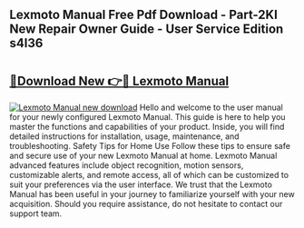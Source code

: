 ## Lexmoto Manual Free Pdf Download - Part-2KI New Repair Owner Guide - User Service Edition s4l36

# <h2><a href="http://bc98747.oget.top/?id=Lexmoto+Manual">🔗Download New 👉🔴 Lexmoto Manual</a></h2>

[![Lexmoto Manual new download](https://i.imgur.com/5g1atiW.png)](http://bc98747.oget.top/?id=Lexmoto+Manual)
Hello and welcome to the user manual for your newly configured Lexmoto Manual. This guide is here to help you master the functions and capabilities of your product. Inside, you will find detailed instructions for installation, usage, maintenance, and troubleshooting. Safety Tips for Home Use Follow these tips to ensure safe and secure use of your new Lexmoto Manual at home. Lexmoto Manual advanced features include object recognition, motion sensors, customizable alerts, and remote access, all of which can be customized to suit your preferences via the user interface. We trust that the Lexmoto Manual has been useful in your journey to familiarize yourself with your new acquisition. Should you require assistance, do not hesitate to contact our support team.
